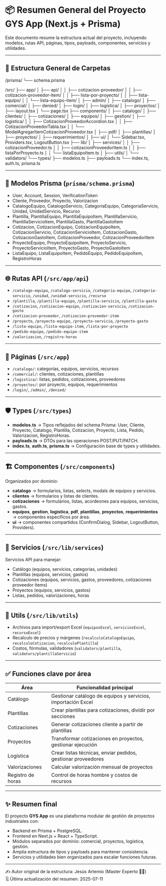 # 📦 Resumen General del Proyecto GYS App (Next.js + Prisma)

Este documento resume la estructura actual del proyecto, incluyendo modelos, rutas API, páginas, tipos, payloads, componentes, servicios y utilidades.

---

## 📁 Estructura General de Carpetas

/prisma/
└── schema.prisma

/src/
├── app/
│ ├── api/
│ │ ├── cotizacion-proveedor/
│ │ ├── cotizacion-proveedor-item/
│ │ ├── lista-por-proyecto/
│ │ ├── lista-equipo/
│ │ └── lista-equipo-item/
│ ├── admin/
│ ├── catalogo/
│ ├── comercial/
│ ├── denied/
│ ├── login/
│ ├── logistica/
│ ├── proyectos/
│ ├── layout.tsx
│ └── page.tsx
├── components/
│ ├── catalogo/
│ ├── clientes/
│ ├── cotizaciones/
│ ├── equipos/
│ ├── gestion/
│ ├── logistica/
│ │ ├── CotizacionProveedorAccordion.tsx
│ │ ├── CotizacionProveedorTabla.tsx
│ │ └── ModalAgregarItemCotizacionProveedor.tsx
│ ├── pdf/
│ ├── plantillas/
│ ├── proyectos/
│ ├── requerimientos/
│ ├── ui/
│ └── Sidebar.tsx, Providers.tsx, LogoutButton.tsx
├── lib/
│ ├── services/
│ │ ├── cotizacionProveedor.ts
│ │ ├── cotizacionProveedorItem.ts
│ │ ├── listaPorProyecto.ts
│ │ └── listaEquipoItem.ts
│ ├── utils/
│ └── validators/
└── types/
    ├── modelos.ts
    ├── payloads.ts
    └── index.ts, auth.ts, prisma.ts

---

## 📂 Modelos Prisma (`prisma/schema.prisma`)

- User, Account, Session, VerificationToken
- Cliente, Proveedor, Proyecto, Valorizacion
- CatalogoEquipo, CatalogoServicio, CategoriaEquipo, CategoriaServicio, Unidad, UnidadServicio, Recurso
- Plantilla, PlantillaEquipo, PlantillaEquipoItem, PlantillaServicio, PlantillaServicioItem, PlantillaGasto, PlantillaGastoItem
- Cotizacion, CotizacionEquipo, CotizacionEquipoItem, CotizacionServicio, CotizacionServicioItem, CotizacionGasto, CotizacionGastoItem, CotizacionProveedor, CotizacionProveedorItem
- ProyectoEquipo, ProyectoEquipoItem, ProyectoServicio, ProyectoServicioItem, ProyectoGasto, ProyectoGastoItem
- ListaEquipo, ListaEquipoItem, PedidoEquipo, PedidoEquipoItem, RegistroHoras

---

## 🌐 Rutas API (`/src/app/api`)

- `/catalogo-equipo`, `/catalogo-servicio`, `/categoria-equipo`, `/categoria-servicio`, `/unidad`, `/unidad-servicio`, `/recurso`
- `/plantilla`, `/plantilla-equipo`, `/plantilla-servicio`, `/plantilla-gasto`
- `/cotizacion`, `/cotizacion-equipo`, `/cotizacion-servicio`, `/cotizacion-gasto`
- `/cotizacion-proveedor`, `/cotizacion-proveedor-item`
- `/proyecto`, `/proyecto-equipo`, `/proyecto-servicio`, `/proyecto-gasto`
- `/lista-equipo`, `/lista-equipo-item`, `/lista-por-proyecto`
- `/pedido-equipo`, `/pedido-equipo-item`
- `/valorizacion`, `/registro-horas`

---

## 📄 Páginas (`/src/app`)

- `/catalogo/`: categorías, equipos, servicios, recursos
- `/comercial/`: clientes, cotizaciones, plantillas
- `/logistica/`: listas, pedidos, cotizaciones, proveedores
- `/proyectos/`: por proyecto, equipos, requerimientos
- `/login/`, `/admin/`, `/denied/`

---

## 🛡️ Types (`/src/types`)

- **modelos.ts** → Tipos reflejados del schema Prisma: User, Cliente, Proyecto, Catalogo, Plantilla, Cotizacion, Proyecto, Lista, Pedido, Valorizacion, RegistroHoras.
- **payloads.ts** → DTOs para las operaciones POST/PUT/PATCH.
- **index.ts**, **auth.ts**, **prisma.ts** → Configuración base de types y utilidades.

---

## 🏗️ Componentes (`/src/components`)

Organizados por dominio:
- **catalogo** → formularios, listas, selects, modals de equipos y servicios.
- **clientes** → formularios y listas de clientes.
- **cotizaciones** → formularios, listas, acordeones para equipos, servicios, gastos.
- **equipos**, **gestion**, **logistica**, **pdf**, **plantillas**, **proyectos**, **requerimientos** → componentes específicos por área.
- **ui** → componentes compartidos (ConfirmDialog, Sidebar, LogoutButton, Providers).

---

## 🔌 Servicios (`/src/lib/services`)

Servicios API para manejar:
- Catálogo (equipos, servicios, categorías, unidades)
- Plantillas (equipos, servicios, gastos)
- Cotizaciones (equipos, servicios, gastos, proveedores, cotizaciones proveedor ítems)
- Proyectos (equipos, servicios, gastos)
- Listas, pedidos, valorizaciones, horas

---

## 🧰 Utils (`/src/lib/utils`)

- Archivos para import/export Excel (`equiposExcel`, `serviciosExcel`, `recursoExcel`)
- Recalculo de precios y márgenes (`recalculoCatalogoEquipo`, `recalculoCotizacion`, `recalculoPlantilla`)
- Costos, fórmulas, validadores (`validators/plantilla`, `validators/plantillaServicio`)

---

## ✅ Funciones clave por área

| Área               | Funcionalidad principal                                      |
|--------------------|-------------------------------------------------------------|
| Catálogo           | Gestionar catálogo de equipos y servicios, importación Excel |
| Plantillas         | Crear plantillas para cotizaciones, dividir por secciones    |
| Cotizaciones       | Generar cotizaciones cliente a partir de plantillas         |
| Proyectos          | Transformar cotizaciones en proyectos, gestionar ejecución   |
| Logística          | Crear listas técnicas, enviar pedidos, gestionar proveedores |
| Valorizaciones     | Calcular valorización mensual de proyectos                  |
| Registro de horas  | Control de horas hombre y costos de recursos                |

---

## ✨ Resumen final

El proyecto **GYS App** es una plataforma modular de gestión de proyectos industriales con:
- Backend en Prisma + PostgreSQL.
- Frontend en Next.js + React + TypeScript.
- Módulos separados por dominio: comercial, proyectos, logística, gestión.
- Amplia estructura de tipos y payloads para mantener consistencia.
- Servicios y utilidades bien organizados para escalar funciones futuras.

---

✍️ Autor original de la estructura: Jesús Artemio (Master Experto 🧙‍♂️)  
🗓 Última actualización del resumen: 2025-07-11
